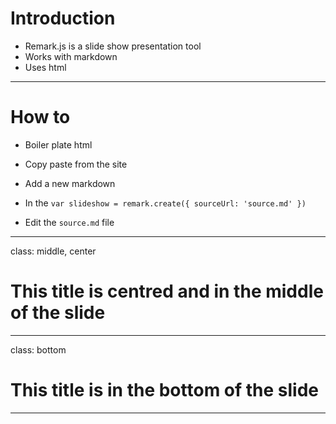 # Introduction

- Remark.js is a slide show presentation tool
- Works with markdown
- Uses html

---

# How to

- Boiler plate html

- Copy paste from the site

- Add a new markdown

- In the `var slideshow = remark.create({ sourceUrl: 'source.md' })` 

- Edit the `source.md` file

---

class: middle, center

# This title is centred and in the middle of the slide

---
class: bottom

# This title is in the bottom of the slide

---


